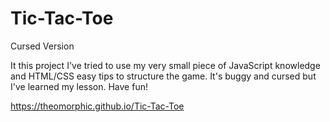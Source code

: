 # Tic-Tac-Toe
Cursed Version

It this project I've tried to use my very small piece of JavaScript knowledge and HTML/CSS easy tips to structure the game. It's buggy and cursed but I've learned my lesson. Have fun!

https://theomorphic.github.io/Tic-Tac-Toe

